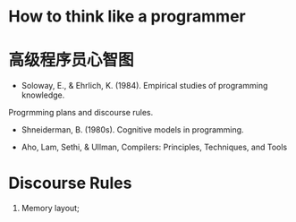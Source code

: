 # How to think like a programmer
# 高级程序员心智图
- Soloway, E., & Ehrlich, K. (1984). Empirical studies of programming knowledge.

Progrmming plans and discourse rules. 


- Shneiderman, B. (1980s). Cognitive models in programming.

- Aho, Lam, Sethi, & Ullman, Compilers: Principles, Techniques, and Tools 

# Discourse Rules 
1. Memory layout;
